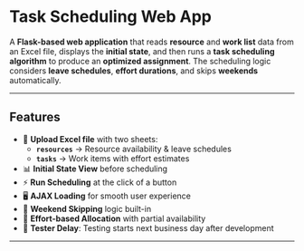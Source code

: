 # Task Scheduling Web App

A **Flask-based web application** that reads **resource** and **work list** data from an Excel file, displays the **initial state**, and then runs a **task scheduling algorithm** to produce an **optimized assignment**. The scheduling logic considers **leave schedules**, **effort durations**, and skips **weekends** automatically.

---

## **Features**
- 📂 **Upload Excel file** with two sheets:
  - **`resources`** → Resource availability & leave schedules
  - **`tasks`** → Work items with effort estimates
- 📊 **Initial State View** before scheduling
- ⚡ **Run Scheduling** at the click of a button
- 🖥 **AJAX Loading** for smooth user experience
- 📅 **Weekend Skipping** logic built-in
- 🧮 **Effort-based Allocation** with partial availability
- 🧪 **Tester Delay**: Testing starts next business day after development

---

